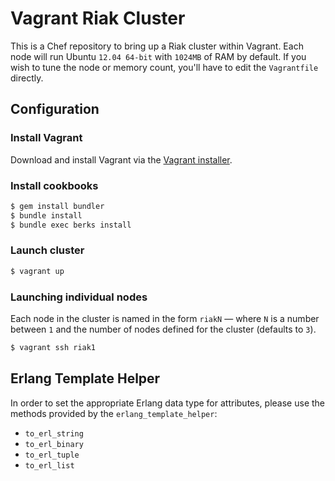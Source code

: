 # Vagrant Riak Cluster

This is a Chef repository to bring up a Riak cluster within Vagrant. Each node
will run Ubuntu `12.04 64-bit` with `1024MB` of RAM by default. If you wish
to tune the node or memory count, you'll have to edit the `Vagrantfile`
directly.

## Configuration

### Install Vagrant

Download and install Vagrant via the
[Vagrant installer](http://downloads.vagrantup.com/).

### Install cookbooks

``` bash
$ gem install bundler
$ bundle install
$ bundle exec berks install
```

### Launch cluster

``` bash
$ vagrant up
```

### Launching individual nodes

Each node in the cluster is named in the form `riakN` — where `N` is a number
between `1` and the number of nodes defined for the cluster (defaults to `3`).

``` bash
$ vagrant ssh riak1
```

## Erlang Template Helper

In order to set the appropriate Erlang data type for attributes, please use the
methods provided by the `erlang_template_helper`:

* `to_erl_string`
* `to_erl_binary`
* `to_erl_tuple`
* `to_erl_list`
